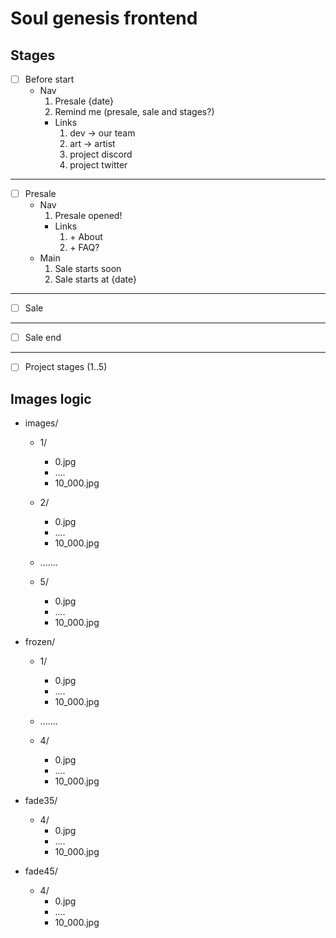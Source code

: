 # Soul genesis frontend

## Stages
- [ ] Before start
    * Nav
        1. Presale {date}
        2. Remind me (presale, sale and stages?)
        * Links
            1. dev -> our team
            2. art -> artist
            3. project discord
            4. project twitter
---
- [ ] Presale
    * Nav
        1. Presale opened!
        * Links
            1. \+ About
            2. \+ FAQ?
    * Main
        1. Sale starts soon
        2. Sale starts at {date}
---
- [ ] Sale
---
- [ ] Sale end
---
- [ ] Project stages (1..5)

## Images logic

 - images/

    - 1/
      - 0.jpg
      - ....
      - 10_000.jpg

    - 2/
      - 0.jpg
      - ....
      - 10_000.jpg

    - .......

    - 5/
      - 0.jpg
      - ....
      - 10_000.jpg

  - frozen/
    
    - 1/
      - 0.jpg
      - ....
      - 10_000.jpg

    - .......

    - 4/
      - 0.jpg
      - ....
      - 10_000.jpg

  - fade35/

    - 4/
      - 0.jpg
      - ....
      - 10_000.jpg
      
  - fade45/

    - 4/
      - 0.jpg
      - ....
      - 10_000.jpg